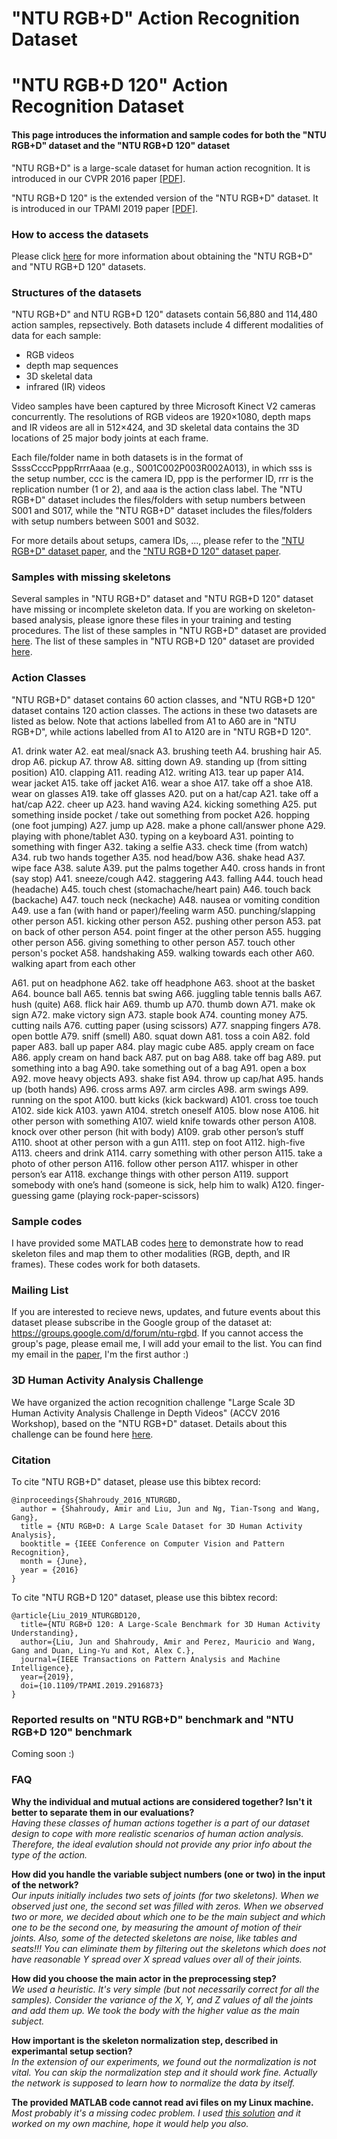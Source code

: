 # "NTU RGB+D" Action Recognition Dataset
# "NTU RGB+D 120" Action Recognition Dataset

#### This page introduces the information and sample codes for both the "NTU RGB+D" dataset and the "NTU RGB+D 120" dataset

"NTU RGB+D" is a large-scale dataset for human action recognition.
It is introduced in our CVPR 2016 paper [[PDF]](http://www.cv-foundation.org/openaccess/content_cvpr_2016/papers/Shahroudy_NTU_RGBD_A_CVPR_2016_paper.pdf). 

"NTU RGB+D 120" is the extended version of the "NTU RGB+D" dataset.
It is introduced in our TPAMI 2019 paper [[PDF]](https://doi.org/10.1109/TPAMI.2019.2916873).

### How to access the datasets

Please click [here](http://rose1.ntu.edu.sg/Datasets/actionRecognition.asp) for more information about obtaining the "NTU RGB+D" and "NTU RGB+D 120" datasets.

### Structures of the datasets

"NTU RGB+D" and NTU RGB+D 120" datasets contain 56,880 and 114,480 action samples, repsectively. Both datasets include 4 different modalities of data for each sample:
* RGB videos
* depth map sequences
* 3D skeletal data
* infrared (IR) videos

Video samples have been captured by three Microsoft Kinect V2 cameras concurrently. 
The resolutions of RGB videos are 1920×1080, depth maps and IR videos are all in 512×424, and 3D skeletal data contains the 3D locations of 25 major body joints at each frame.

Each file/folder name in both datasets is in the format of SsssCcccPpppRrrrAaaa (e.g., S001C002P003R002A013), in which sss is the setup number, ccc is the camera ID, ppp is the performer ID, rrr is the replication number (1 or 2), and aaa is the action class label.
The "NTU RGB+D" dataset includes the files/folders with setup numbers between S001 and S017, while the "NTU RGB+D" dataset includes the files/folders with setup numbers between S001 and S032. 

For more details about setups, camera IDs, ..., please refer to the ["NTU RGB+D" dataset paper](http://www.cv-foundation.org/openaccess/content_cvpr_2016/papers/Shahroudy_NTU_RGBD_A_CVPR_2016_paper.pdf), and the ["NTU RGB+D 120" dataset paper](https://doi.org/10.1109/TPAMI.2019.2916873). 

### Samples with missing skeletons

Several samples in "NTU RGB+D" dataset and "NTU RGB+D 120" dataset have missing or incomplete skeleton data.
If you are working on skeleton-based analysis, please ignore these files in your training and testing procedures.
The list of these samples in "NTU RGB+D" dataset are provided [here](https://github.com/shahroudy/NTURGB-D/blob/master/Matlab/NTU_RGBD_samples_with_missing_skeletons.txt).
The list of these samples in "NTU RGB+D 120" dataset are provided [here](https://github.com/shahroudy/NTURGB-D/blob/master/Matlab/NTU_RGBD120_samples_with_missing_skeletons.txt).

### Action Classes

"NTU RGB+D" dataset contains 60 action classes, and "NTU RGB+D 120" dataset contains 120 action classes. The actions in these two datasets are listed as below. 
Note that actions labelled from A1 to A60 are in "NTU RGB+D", while actions labelled from A1 to A120 are in "NTU RGB+D 120".

A1. drink water
A2. eat meal/snack
A3. brushing teeth
A4. brushing hair
A5. drop
A6. pickup
A7. throw
A8. sitting down
A9. standing up (from sitting position)
A10. clapping
A11. reading
A12. writing
A13. tear up paper
A14. wear jacket
A15. take off jacket
A16. wear a shoe
A17. take off a shoe
A18. wear on glasses
A19. take off glasses
A20. put on a hat/cap
A21. take off a hat/cap
A22. cheer up
A23. hand waving
A24. kicking something
A25. put something inside pocket / take out something from pocket
A26. hopping (one foot jumping)
A27. jump up
A28. make a phone call/answer phone
A29. playing with phone/tablet
A30. typing on a keyboard
A31. pointing to something with finger
A32. taking a selfie
A33. check time (from watch)
A34. rub two hands together
A35. nod head/bow
A36. shake head
A37. wipe face
A38. salute
A39. put the palms together
A40. cross hands in front (say stop)
A41. sneeze/cough
A42. staggering
A43. falling
A44. touch head (headache)
A45. touch chest (stomachache/heart pain)
A46. touch back (backache)
A47. touch neck (neckache)
A48. nausea or vomiting condition
A49. use a fan (with hand or paper)/feeling warm
A50. punching/slapping other person
A51. kicking other person
A52. pushing other person
A53. pat on back of other person
A54. point finger at the other person
A55. hugging other person
A56. giving something to other person
A57. touch other person's pocket
A58. handshaking
A59. walking towards each other
A60. walking apart from each other

A61.	put on headphone
A62.	take off headphone
A63.	shoot at the basket
A64.	bounce ball
A65.	tennis bat swing
A66.	juggling table tennis balls
A67.	hush (quite)
A68.	flick hair
A69.	thumb up
A70.	thumb down
A71.	make ok sign
A72.	make victory sign
A73.	staple book
A74.	counting money 
A75.	cutting nails
A76.	cutting paper (using scissors)
A77.	snapping fingers
A78.	open bottle
A79.	sniff (smell)
A80.	squat down
A81.	toss a coin
A82.	fold paper
A83.	ball up paper
A84.	play magic cube
A85.	apply cream on face
A86.	apply cream on hand back
A87.	put on bag
A88.	take off bag
A89.	put something into a bag
A90.	take something out of a bag
A91.	open a box
A92.	move heavy objects
A93.	shake fist
A94.	throw up cap/hat
A95.	hands up (both hands)
A96.	cross arms
A97.	arm circles
A98.	arm swings
A99.	running on the spot
A100.	butt kicks (kick backward)
A101.	cross toe touch
A102.	side kick
A103.	yawn
A104.	stretch oneself
A105.	blow nose
A106.	hit other person with something
A107.	wield knife towards other person
A108.	knock over other person (hit with body)
A109.	grab other person’s stuff
A110.	shoot at other person with a gun
A111.	step on foot
A112.	high-five
A113.	cheers and drink
A114.	carry something with other person
A115.	take a photo of other person
A116.	follow other person
A117.	whisper in other person’s ear
A118.	exchange things with other person 
A119.	support somebody with one’s hand (someone is sick, help him to walk)
A120.	finger-guessing game (playing rock-paper-scissors)


### Sample codes

I have provided some MATLAB codes [here](https://github.com/shahroudy/NTURGB-D/tree/master/Matlab) to demonstrate how to read skeleton files and map them to other modalities (RGB, depth, and IR frames). These codes work for both datasets.

### Mailing List

If you are interested to recieve news, updates, and future events about this dataset please subscribe in the Google group of the dataset at: https://groups.google.com/d/forum/ntu-rgbd.
If you cannot access the group's page, please email me, I will add your email to the list. 
You can find my email in the [paper](http://www.cv-foundation.org/openaccess/content_cvpr_2016/papers/Shahroudy_NTU_RGBD_A_CVPR_2016_paper.pdf), I'm the first author :)

### 3D Human Activity Analysis Challenge

We have organized the action recognition challenge "Large Scale 3D Human Activity Analysis Challenge in Depth Videos" (ACCV 2016 Workshop), based on the "NTU RGB+D" dataset. 
Details about this challenge can be found here [here](http://rose1.ntu.edu.sg/ActionRecognitionChallenge).

### Citation

To cite "NTU RGB+D" dataset, please use this bibtex record:

```
@inproceedings{Shahroudy_2016_NTURGBD,
  author = {Shahroudy, Amir and Liu, Jun and Ng, Tian-Tsong and Wang, Gang},
  title = {NTU RGB+D: A Large Scale Dataset for 3D Human Activity Analysis},
  booktitle = {IEEE Conference on Computer Vision and Pattern Recognition},
  month = {June},
  year = {2016}
}
```

To cite "NTU RGB+D 120" dataset, please use this bibtex record:

```
@article{Liu_2019_NTURGBD120,
  title={NTU RGB+D 120: A Large-Scale Benchmark for 3D Human Activity Understanding},
  author={Liu, Jun and Shahroudy, Amir and Perez, Mauricio and Wang, Gang and Duan, Ling-Yu and Kot, Alex C.},
  journal={IEEE Transactions on Pattern Analysis and Machine Intelligence},
  year={2019},
  doi={10.1109/TPAMI.2019.2916873}
}
```

### Reported results on "NTU RGB+D" benchmark and "NTU RGB+D 120" benchmark

Coming soon :)

### FAQ

**Why the individual and mutual actions are considered together? Isn't it better to separate them in our evaluations?**<br>
*Having these classes of human actions together is a part of our dataset design to cope with more realistic scenarios of human action analysis. Therefore, the ideal evalution should not provide any prior info about the type of the action.*

**How did you handle the variable subject numbers (one or two) in the input of the network?**<br>
*Our inputs initially includes two sets of joints (for two skeletons).
When we observed just one, the second set was filled with zeros.
When we observed two or more, we decided about which one to be the main subject and which one to be the second one, by measuring the amount of motion of their joints.
Also, some of the detected skeletons are noise, like tables and seats!!!
You can eliminate them by filtering out the skeletons which does not have reasonable Y spread over X spread values over all of their joints.*

**How did you choose the main actor in the preprocessing step?**<br>
*We used a heuristic. It's very simple (but not necessarily correct for all the samples).
Consider the variance of the X, Y, and Z values of all the joints and add them up.
We took the body with the higher value as the main subject.*

**How important is the skeleton normalization step, described in experimantal setup section?**<br>
*In the extension of our experiments, we found out the normalization is not vital.
You can skip the normalization step and it should work fine.
Actually the network is supposed to learn how to normalize the data by itself.*

**The provided MATLAB code cannot read avi files on my Linux machine.**<br>
*Most probably it's a missing codec problem.
I used [this solution](http://askubuntu.com/questions/575869/how-do-i-install-gstreamer0-10-ffmpeg-on-ubuntu-14-10/707612#707612) and it worked on my own machine, hope it would help you also.*
